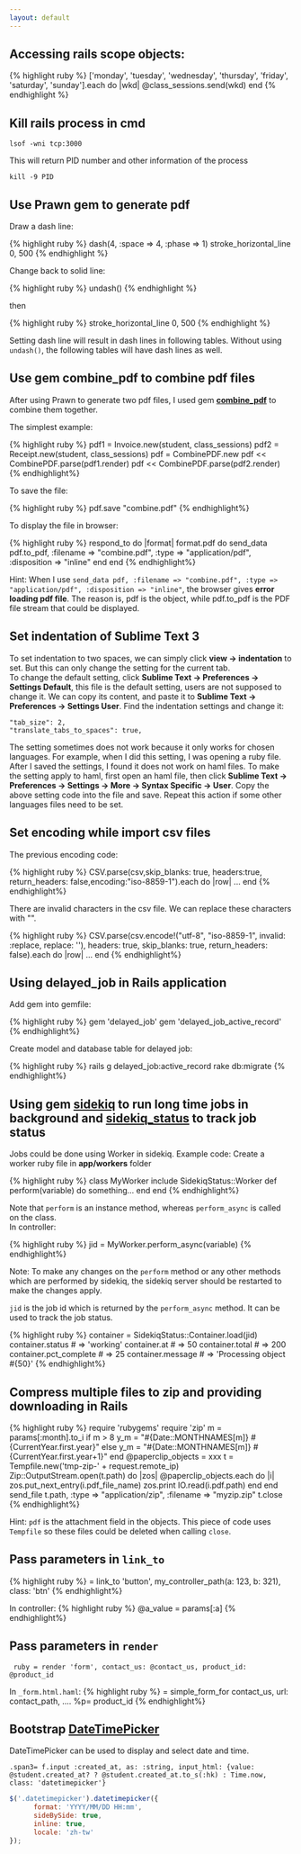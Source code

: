 ```yaml
---
layout: default
---
```



## Accessing rails scope objects:

{% highlight ruby %}
['monday', 'tuesday', 'wednesday', 'thursday', 'friday', 'saturday', 'sunday'].each do |wkd|
  @class_sessions.send(wkd)
end
{% endhighlight %}

## Kill rails process in cmd

```
lsof -wni tcp:3000
```

This will return PID number and other information of the process

```
kill -9 PID
```

## Use Prawn gem to generate pdf

Draw a dash line:

{% highlight ruby %}
dash(4, :space => 4, :phase => 1)
stroke_horizontal_line 0, 500
{% endhighlight %}

 Change back to solid line:

{% highlight ruby %}
undash()
{% endhighlight %}

then

{% highlight ruby %}
stroke_horizontal_line 0, 500
{% endhighlight %}

Setting dash line will result in dash lines in following tables. Without using `undash()`, the following tables will have dash lines as well.

## Use gem **combine_pdf** to combine pdf files

After using Prawn to generate two pdf files, I used gem [**combine_pdf**](https://github.com/boazsegev/combine_pdf) to combine them together.

The simplest example:

{% highlight ruby %}
pdf1 = Invoice.new(student, class_sessions)
pdf2 = Receipt.new(student, class_sessions)
pdf = CombinePDF.new
pdf << CombinePDF.parse(pdf1.render)
pdf << CombinePDF.parse(pdf2.render)
{% endhighlight%}

To save the file:

{% highlight ruby %}
pdf.save "combine.pdf"
{% endhighlight%}

To display the file in browser:

{% highlight ruby %}
respond_to do |format|
  format.pdf do
    send_data pdf.to_pdf, :filename => "combine.pdf", :type => "application/pdf", :disposition => "inline"
  end
end
{% endhighlight%}

Hint: When I use `send_data pdf, :filename => "combine.pdf", :type => "application/pdf", :disposition => "inline"`, the browser gives **error loading pdf file**. The reason is, pdf is the object, while pdf.to_pdf is the PDF file stream that could be displayed.

## Set indentation of Sublime Text 3

To set indentation to two spaces, we can simply click **view -> indentation** to set. But this can only change the setting for the current tab.  
To change the default setting, click **Sublime Text -> Preferences -> Settings Default**, this file is the default setting, users are not supposed to change it. We can copy its content, and paste it to **Sublime Text -> Preferences -> Settings User**. Find the indentation settings and change it:

```
"tab_size": 2,
"translate_tabs_to_spaces": true,
```

The setting sometimes does not work because it only works for chosen languages. For example, when I did this setting, I was opening a ruby file. After I saved the settings, I found it does not work on haml files. To make the setting apply to haml, first open an haml file, then click **Sublime Text -> Preferences -> Settings -> More -> Syntax Specific -> User**. Copy the above setting code into the file and save. Repeat this action if some other languages files need to be set.

## Set encoding while import csv files

The previous encoding code: 

{% highlight ruby %}
CSV.parse(csv,skip_blanks: true, headers:true, return_headers: false,encoding:"iso-8859-1").each do |row|
...
end
{% endhighlight%}

There are invalid characters in the csv file. We can replace these characters with "".

{% highlight ruby %}
CSV.parse(csv.encode!("utf-8", "iso-8859-1", invalid: :replace, replace: ''), headers: true, skip_blanks: true, return_headers: false).each do |row|
...
end
{% endhighlight%}

## Using **delayed_job** in Rails application

Add gem into gemfile:

{% highlight ruby %}
gem 'delayed_job'
gem 'delayed_job_active_record'
{% endhighlight%}

Create model and database table for delayed job:

{% highlight ruby %}
rails g delayed_job:active_record
rake db:migrate
{% endhighlight%}

## Using gem [**sidekiq**](https://github.com/mperham/sidekiq) to run long time jobs in background and [**sidekiq_status**](https://github.com/cryo28/sidekiq_status) to track job status
Jobs could be done using Worker in sidekiq. Example code:
Create a worker ruby file in **app/workers** folder

{% highlight ruby %}
class MyWorker
  include SidekiqStatus::Worker
  def perform(variable)
    do something...
  end
end
{% endhighlight%}

Note that `perform` is an instance method, whereas `perform_async` is called on the class.  
In controller:

{% highlight ruby %}
jid = MyWorker.perform_async(variable)
{% endhighlight%}

Note: To make any changes on the `perform` method or any other methods which are performed by sidekiq, the sidekiq server should be restarted to make the changes apply.

`jid` is the job id which is returned by the `perform_async` method. It can be used to track the job status.

{% highlight ruby %}
container = SidekiqStatus::Container.load(jid)
container.status       # => 'working'
container.at           # => 50
container.total        # => 200
container.pct_complete # => 25
container.message      # => 'Processing object #{50}'
{% endhighlight%}

## Compress multiple files to zip and providing downloading in Rails

{% highlight ruby %}
  require 'rubygems'
  require 'zip'
  m = params[:month].to_i
  if m > 8
    y_m = "#{Date::MONTHNAMES[m]} #{CurrentYear.first.year}"
  else
    y_m = "#{Date::MONTHNAMES[m]} #{CurrentYear.first.year+1}"
  end
  @paperclip_objects = xxx
  t = Tempfile.new('tmp-zip-' + request.remote_ip)
  Zip::OutputStream.open(t.path) do |zos|
    @paperclip_objects.each do |i|
      zos.put_next_entry(i.pdf_file_name)
      zos.print IO.read(i.pdf.path)
    end
  end
  send_file t.path, :type => "application/zip", :filename => "myzip.zip"
  t.close
{% endhighlight%}

Hint: `pdf` is the attachment field in the objects. This piece of code uses `Tempfile` so these files could be deleted when calling `close`.

## Pass parameters in `link_to`

{% highlight ruby %}
= link_to 'button', my_controller_path(a: 123, b: 321), class: 'btn'
{% endhighlight%}

In controller:
{% highlight ruby %}
@a_value = params[:a]
{% endhighlight%}

## Pass parameters in `render`  
``` ruby = render 'form', contact_us: @contact_us, product_id: @product_id```

In `_form.html.haml`:
{% highlight ruby %}
= simple_form_for contact_us, url: contact_path, ....
%p= product_id
{% endhighlight%}

## Bootstrap [**DateTimePicker**](https://github.com/TrevorS/bootstrap3-datetimepicker-rails)

DateTimePicker can be used to display and select date and time. 

```
.span3= f.input :created_at, as: :string, input_html: {value: @student.created_at? ? @student.created_at.to_s(:hk) : Time.now, class: 'datetimepicker'}
```

``` javascript
$('.datetimepicker').datetimepicker({
      format: 'YYYY/MM/DD HH:mm',
      sideBySide: true,
      inline: true,
      locale: 'zh-tw'
});
```











